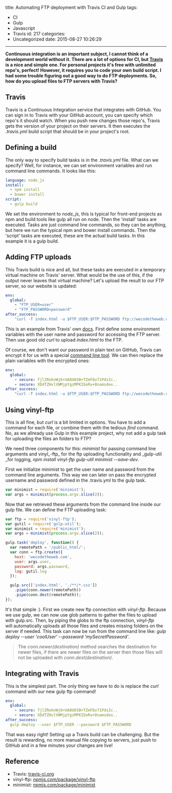 title: Automating FTP deployment with Travis CI and Gulp
tags:
  - CI
  - Gulp
  - Javascript
  - Travis
id: 217
categories:
  - Uncategorized
date: 2015-08-27 10:26:29
---

**Continuous integration is an important subject, I cannot think of a development world without it. There are a lot of options for CI, but [Travis](https://travis-ci.org/) is a nice and simple one. For personal projects it's free with unlimited repo's, perfect! However, it requires you to code your own build script. I had some trouble figuring out a good way to do FTP deployments. So, how do you upload files to FTP servers with Travis?**

<!-- more -->

## Travis

Travis is a Continuous Integration service that integrates with GitHub. You can sign in to Travis with your GitHub account, you can specify which repo's it should watch. When you push new changes those repo's, Travis gets the version of your project on their servers. It then executes the _.travis.yml_ build script that should be in your project's root.

## Defining a build

The only way to specify build tasks is in the _.travis.yml_ file. What can we specify? Well, for instance, we can set environment variables and run command line commands. It looks like this:

```yaml
language: node_js
install:
  - npm install
  - bower install
script:
  - gulp build
```

We set the environment to _node_js_, this is typical for front-end projects as npm and build tools like gulp all run on node. Then the 'install' tasks are executed. Tasks are just command line commands, so they can be anything, but here we run the typical npm and bower install commands. Then the 'script' tasks are executed, these are the actual build tasks. In this example it is a gulp build.

## Adding FTP uploads

This Travis build is nice and all, but these tasks are executed in a temporary virtual machine on Travis' server. What would be the use of this, if the output never leaves that virtual machine? Let's upload the result to our FTP server, so our website is updated:

```yaml
env:
  global:
    - "FTP_USER=user"
    - "FTP_PASSWORD=password"
after_success:
    "curl -T index.html -u $FTP_USER:$FTP_PASSWORD ftp://wecodetheweb.com/public_html/"
```

This is an example from Travis' own [docs](http://docs.travis-ci.com/user/deployment/custom/). First define some environment variables with the user name and password for accessing the FTP server. Then use good old _curl_ to upload _index.html_ to the FTP.

Of course, we don't want our password in plain text on GitHub, Travis can encrypt it for us with a special [command line tool](http://docs.travis-ci.com/user/encryption-keys/). We can then replace the plain variables with the encrypted ones:

```yaml
env:
  global:
    - secure: fjlZRoknWj6+UA8U65B+TZmFQv71PdsIc..
    - secure: XDdTZHvlVWMjpYgzMPKIEeRu+8namsdex..
after_success:
    "curl -T index.html -u $FTP_USER:$FTP_PASSWORD ftp://wecodetheweb.com/public_html/"
```

## Using vinyl-ftp

This is all fine, but _curl_ is a bit limited in options. You have to add a command for each file, or combine them with the tedious _find_ command. No, as we allready use Gulp in this example project, why not add a gulp task for uploading the files an folders to FTP?

We need three components for this: _minimist_ for passing command line arguments and vinyl_-ftp_ for the ftp uploading functionality and _gulp-util _for logging, _npm install vinyl-ftp gulp-util minimist --save-dev_.

First we initialize minimist to get the user name and password from the command line arguments. This way we can later on pass the encrypted username and password defined in the .travis.yml to the gulp task.

```javascript
var minimist = require('minimist');
var args = minimist(process.argv.slice(2));
```

Now that we retrieved these arguments from the command line inside our gulp file. We can define the FTP uploading task:

```javascript
var ftp = require('vinyl-ftp');
var gutil = require('gulp-util');
var minimist = require('minimist');
var args = minimist(process.argv.slice(2));

gulp.task('deploy', function() {
  var remotePath = '/public_html/';
  var conn = ftp.create({
    host: 'wecodetheweb.com',
    user: args.user,
    password: args.password,
    log: gutil.log
  });

  gulp.src(['index.html', './**/*.css'])
    .pipe(conn.newer(remotePath))
    .pipe(conn.dest(remotePath));
});
```

It's that simple :). First we create new ftp connection with _vinyl-ftp_. Because we use gulp, we can now use glob patterns to gather the files to upload with gulp.src. Then, by piping the globs to the ftp connection, _vinyl-ftp_ will automatically uploads all those files and creates missing folders on the server if needed. This task can now be run from the command line like: *gulp deploy --user 'coolUser' --password 'mySecretPassword'*.

> The _conn.newer(destination)_ method searches the destination for newer files, if there are newer files on the server then those files will not be uploaded with _conn.dest(destination)_.

## Integrating with Travis

This is the simplest part. The only thing we have to do is replace the _curl_ command with our new gulp ftp command!

```yaml
env:
  global:
    - secure: fjlZRoknWj6+UA8U65B+TZmFQv71PdsIc..
    - secure: XDdTZHvlVWMjpYgzMPKIEeRu+8namsdex..
after_success:
  gulp deploy --user $FTP_USER --password $FTP_PASSWORD
```

That was easy right! Setting up a Travis build can be challenging. But the result is rewarding, no more manual file copying to servers, just push to GitHub and in a few minutes your changes are live!

## Reference

*   Travis: [travis-ci.org](https://travis-ci.org)
*   vinyl-ftp: [npmjs.com/package/vinyl-ftp](https://www.npmjs.com/package/vinyl-ftp)
*   minimist: [npmjs.com/package/minimist](https://www.npmjs.com/package/minimist)
